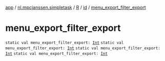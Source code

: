 [app](../../../index.md) / [nl.mpcjanssen.simpletask](../../index.md) / [R](../index.md) / [id](index.md) / [menu_export_filter_export](.)

# menu_export_filter_export

`static val menu_export_filter_export: `[`Int`](https://kotlinlang.org/api/latest/jvm/stdlib/kotlin/-int/index.html)
`static val menu_export_filter_export: `[`Int`](https://kotlinlang.org/api/latest/jvm/stdlib/kotlin/-int/index.html)
`static val menu_export_filter_export: `[`Int`](https://kotlinlang.org/api/latest/jvm/stdlib/kotlin/-int/index.html)
`static val menu_export_filter_export: `[`Int`](https://kotlinlang.org/api/latest/jvm/stdlib/kotlin/-int/index.html)